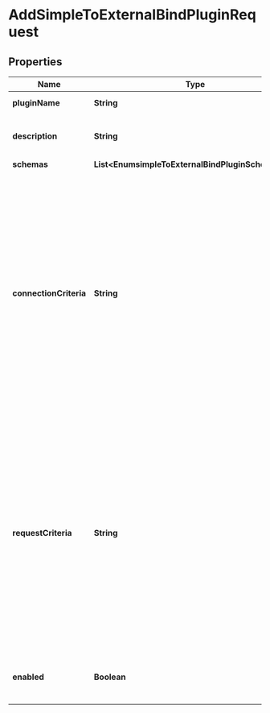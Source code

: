 

# AddSimpleToExternalBindPluginRequest


## Properties

| Name | Type | Description | Notes |
|------------ | ------------- | ------------- | -------------|
|**pluginName** | **String** | Name of the new Plugin |  |
|**description** | **String** | A description for this Plugin |  [optional] |
|**schemas** | **List&lt;EnumsimpleToExternalBindPluginSchemaUrn&gt;** |  |  |
|**connectionCriteria** | **String** | Specifies a connection criteria object that may be used to indicate the set of clients for which this plugin should be used. If a value is provided, then this plugin will only be used for requests from client connections matching this criteria. |  [optional] |
|**requestCriteria** | **String** | Specifies a request criteria object that may be used to indicate the set of requests for which this plugin should be used. If a value is provided, then this plugin will only be used for bind requests matching this criteria. |  [optional] |
|**enabled** | **Boolean** | Indicates whether the plug-in is enabled for use. |  |



